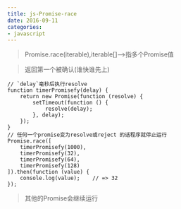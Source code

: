 ```yaml
---
title: js-Promise-race
date: 2016-09-11
categories: 
- javascript
---
```


> Promise.race(iterable),iterable[]-->指多个Promise值

>返回第一个被确认(谁快谁先上)

```
// `delay`毫秒后执行resolve
function timerPromisefy(delay) {
    return new Promise(function (resolve) {
        setTimeout(function () {
            resolve(delay);
        }, delay);
    });
}
// 任何一个promise变为resolve或reject 的话程序就停止运行
Promise.race([
    timerPromisefy(1000),
    timerPromisefy(32),
    timerPromisefy(64),
    timerPromisefy(128)
]).then(function (value) {
    console.log(value);    // => 32
});
```

> 其他的Promise会继续运行
